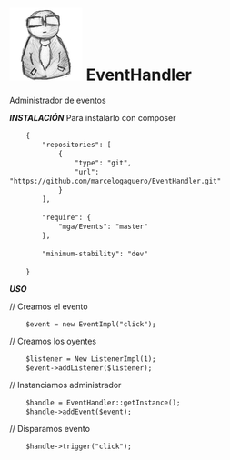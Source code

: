    ![EventHandler](user_admin.png "")
EventHandler
============
Administrador de eventos

***INSTALACIÓN***
Para instalarlo con composer

        {
            "repositories": [
                {
                    "type": "git",
                    "url": "https://github.com/marcelogaguero/EventHandler.git"
                }
            ],

            "require": {
                "mga/Events": "master"
            },

            "minimum-stability": "dev"

        }

***USO***

// Creamos el evento

        $event = new EventImpl("click");

// Creamos los oyentes

        $listener = New ListenerImpl(1);
        $event->addListener($listener);

// Instanciamos administrador 

        $handle = EventHandler::getInstance();
        $handle->addEvent($event);
        
// Disparamos evento

        $handle->trigger("click");